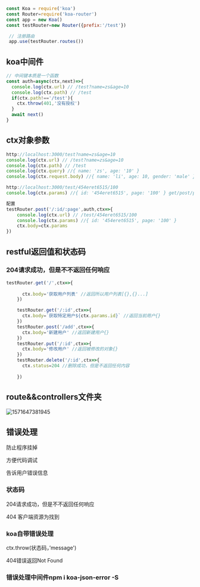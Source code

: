 ```js
const Koa = require('koa')
const Router=require('koa-router')
const app = new Koa()
const testRouter=new Router({prefix:'/test'})

 // 注册路由
 app.use(testRouter.routes())
```

## koa中间件



```js
// 中间键本质是一个函数
const auth=async(ctx,next)=>{
  console.log(ctx.url) // /test?name=zs&age=10
  console.log(ctx.path) // /test
  if(ctx.path!=='/test'){
    ctx.throw(401,'没有授权')
  }
  await next()
}
```

## ctx对象参数

```js
http://localhost:3000/test?name=zs&age=10
console.log(ctx.url) // /test?name=zs&age=10
console.log(ctx.path) // /test
console.log(ctx.query) //{ name: 'zs', age: '10' }
console.log(ctx.request.body) //{ name: 'li', age: 10, gender: 'male' }post参数koa-bodyparser

http://localhost:3000/test/454eret6515/100
console.log(ctx.params) //{ id: '454eret6515', page: '100' } get/post/put都有params 

配置
testRouter.post('/:id/:page',auth,ctx=>{
    console.log(ctx.url) // /test/454eret6515/100
    console.log(ctx.params) //{ id: '454eret6515', page: '100' }
    ctx.body=ctx.params
})
```

## restful返回值和状态码

### 204请求成功，但是不不返回任何响应

```js
testRouter.get('/',ctx=>{
     
      ctx.body='获取用户列表' //返回所以用户列表[{},{}...]
    })

    testRouter.get('/:id',ctx=>{
      ctx.body=`获取特定用户${ctx.params.id}` //返回当前用户{}
    })
    testRouter.post('/add',ctx=>{
      ctx.body='新建用户' //返回新建用户{}
    })
    testRouter.put('/:id',ctx=>{
      ctx.body='修改用户' //返回被修改的对象{}
    })
    testRouter.delete('/:id',ctx=>{
      ctx.status=204 //删除成功，但是不返回任何内容
     
    })
```

## route&&controllers文件夹

![1571647381945](C:\Users\Administrator\AppData\Roaming\Typora\typora-user-images\1571647381945.png)



## 错误处理

防止程序挂掉

方便代码调试

告诉用户错误信息

### 状态码

204请求成功，但是不不返回任何响应

404 客户端资源为找到



### koa自带错误处理

ctx.throw(状态码，’message')

404错误返回Not Found



### 错误处理中间件npm i koa-json-error -S

